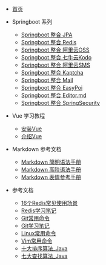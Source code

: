 <!-- 这是一个目录页面 -->
* [首页](home.md)

* Springboot 系列
  * [Springboot 整合 JPA](./mdPages/Springboot/Springboot_Jpa.md)
  * [Springboot 整合 Redis](./mdPages/Springboot/Springboot_Redis.md)
  * [Springboot 整合 阿里云OSS](./mdPages/Springboot/Springboot_Alicloud_OSS.md)
  * [Springboot 整合 七牛云Kodo](./mdPages/Springboot/Springboot_Qiniu_Kodo.md)
  * [Springboot 整合 阿里云SMS](./mdPages/Springboot/Springboot_Alicloud_Sms.md)
  * [Springboot 整合 Kaptcha](./mdPages/Springboot/Springboot_Kaptcha.md)
  * [Springboot 整合 Mail](./mdPages/Springboot/Springboot_Mail.md)
  * [Springboot 整合 EasyPoi](./mdPages/Springboot/Springboot_EasyPoi.md)
  * [Springboot 整合 Editor.md](./mdPages/Springboot/Springboot_EditorMd.md)
  * [Springboot 整合 SpringSecurity](./mdPages/Springboot/Springboot_SpringSecurity.md)
  
* Vue 学习教程  
  * [安装Vue](./mdPages/Vue/Ch01_vue_install.md)
  * [介绍Vue](./mdPages/Vue/Ch02_vue_info.md)

* Markdown 参考文档
  * [Markdown 简明语法手册](./mdPages/Markdown/Markdown_simple_docs.md)
  * [Markdown 高阶语法手册](./mdPages/Markdown/Markdown_snior_docs.md)
  * [Markdown 表情参考手册](./mdPages/Markdown/Markdown_emoji_docs.md)

* 参考文档
  * [16个Redis常见使用场景](./mdPages/ReferenceDoc/16个Redis常见使用场景.md)
  * [Redis学习笔记](./mdPages/ReferenceDoc/Redis_study_notes.md)
  * [Git常用命令](./mdPages/ReferenceDoc/Git_command.md)
  * [Git学习笔记](./mdPages/ReferenceDoc/Git_study_notes.md)
  * [Linux常用命令](./mdPages/ReferenceDoc/Linux_command.md)
  * [Vim常用命令](./mdPages/ReferenceDoc/Vim_docs.md)
  * [十大排序算法_Java](./mdPages/ReferenceDoc/Sorting_algorithm.md)
  * [七大查找算法_Java](./mdPages/ReferenceDoc/Search_algorithm.md)
 

